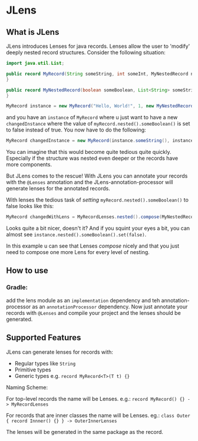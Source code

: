 # JLens


## What is JLens
JLens introduces Lenses for java records. Lenses allow the user to 'modify' deeply nested record structures. Consider the following situation:

````java
import java.util.List;

public record MyRecord(String someString, int someInt, MyNestedRecord nested) {
}

public record MyNestedRecord(boolean someBoolean, List<String> someStrings) {
}

MyRecord instance = new MyRecord("Hello, World!", 1, new MyNestedRecord(true, List.of("my element")));
````

and you have an ``instance`` of ``MyRecord`` where u just want to have a new ``changedInstance`` where the value of ``myRecord.nested().someBoolean()`` is set to false instead of true. 
You now have to do the following:

````java
MyRecord changedInstance = new MyRecord(instance.someString(), instance.someInt(), new MyNestedRecord(false, instance.nested().someStrings()));
````

You can imagine that this would become quite tedious quite quickly. 
Especially if the structure was nested even deeper or the records have more components.

But JLens comes to the rescue! With JLens you can annotate your records with the ``@Lenses`` annotation and the JLens-annotation-processor will generate lenses for the annotated records.

With lenses the tedious task of *setting* ``myRecord.nested().someBoolean()`` to false looks like this:

````java
MyRecord changedWithLens = MyRecordLenses.nested().compose(MyNestedRecordLenses.someBoolean()).set(instance, false);
````

Looks quite a bit nicer, doesn't it? And if you squint your eyes a bit, you can almost see ``instance.nested().someBoolean().set(false)``.

In this example u can see that Lenses *compose* nicely and that you just need to compose one more Lens for every level of nesting.

## How to use

### Gradle:
add the lens module as an ``implementation`` dependency and teh annotation-processor as an ``annotationProcessor`` dependency.
Now just annotate your records with ``@Lenses`` and compile your project and the lenses should be generated.

## Supported Features

JLens can generate lenses for records with:
* Regular types like ``String``
* Primitive types
* Generic types e.g. ```record MyRecord<T>(T t) {}```

Naming Scheme:

For top-level records the name will be <Record>Lenses. e.g.: ``record MyRecord() {} -> MyRecordLenses``

For records that are inner classes the name will be <OuterClass><Record>Lenses. eg.: ``class Outer { record Innner() {} } -> OuterInnerLenses``

The lenses will be generated in the same package as the record.